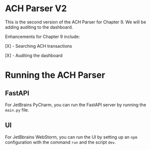 # ACH Parser V2

This is the second version of the ACH Parser for Chapter 9. We will be adding auditing to the dashboard.

Enhancements for Chapter 9 include:

[X] - Searching ACH transactions

[X] - Auditing the dashboard

# Running the ACH Parser

## FastAPI

For JetBrains PyCharm, you can run the FastAPI server by running the `main.py` file.

## UI 

For JetBbrains WebStorm, you can run the UI by setting up an `npm` configuration with the command `run` and 
the script `dev`. 